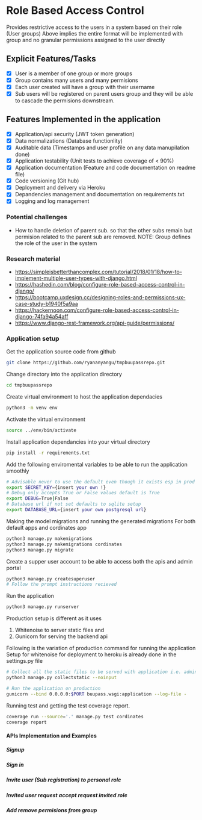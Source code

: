 # Role Based Access Control

Provides restrictive access to the users in a system based on their role (User groups)
Above implies the entire format will be implemented with group and no granular permissions assigned to the user directly

## Explicit Features/Tasks

- [X] User is a member of one group or more groups
- [X] Group contains many users and many permisions
- [X] Each user created will have a group with their username
- [X] Sub users will be registered on parent users group and they will be able to cascade the permisions downstream.

## Features Implemented in the application

- [X] Application/api security (JWT token generation)
- [X] Data normalizations (Database functionlity)
- [X] Auditable data (Timestamps and user profile on any data manupilation done)
- [X] Application testability (Unit tests to achieve coverage of < 90%)
- [X] Application documentation (Feature and code documentation on readme file)
- [X] Code versioning (Git hub)
- [X] Deployment and delivery via Heroku
- [X] Depandencies management and documentation on requirements.txt
- [X] Logging and log management

### Potential challenges

- How to handle deletion of parent sub. so that the other subs remain but permision related to the parent sub are removed.
NOTE: Group defines the role of the user in the system

### Research material

- <https://simpleisbetterthancomplex.com/tutorial/2018/01/18/how-to-implement-multiple-user-types-with-django.html>
- <https://hashedin.com/blog/configure-role-based-access-control-in-django/>
- <https://bootcamp.uxdesign.cc/designing-roles-and-permissions-ux-case-study-b1940f5a9aa>
- <https://hackernoon.com/configure-role-based-access-control-in-django-74fa94a54aff>
- <https://www.django-rest-framework.org/api-guide/permissions/>

### Application setup

Get the application source code from github

```bash
git clone https://github.com/ryananyangu/tmpbuupassrepo.git
```

Change directory into the application directory

```bash
cd tmpbuupassrepo
```

Create virtual environment to host the application dependacies

```bash
python3 -m venv env
```

Activate the virtual environment

```bash
source ../env/bin/activate
```

Install application dependancies into your virtual directory

```bash
pip install -r requirements.txt
```

Add the following enviromental variables to be able to run the application smoothly

```bash
# Advisable never to use the default even though it exists esp in prod
export SECRET_KEY={insert your own !}
# Debug only accepts True or False values default is True
export DEBUG=True|False
# Database url if not set defaults to sqlite setup
export DATABASE_URL={insert your own postgresql url}
```

Making the model migrations and running the generated migrations
For both default apps and cordinates app

```bash
python3 manage.py makemigrations
python3 manage.py makemigrations cordinates
python3 manage.py migrate
```

Create a supper user account to be able to access both the apis and admin portal

```bash
python3 manage.py createsuperuser
# Follow the prompt instructions recieved
```

Run the application

```bash
python3 manage.py runserver
```

Production setup is different as it uses

1. Whitenoise to server static files and
2. Gunicorn for serving the backend api

Following is the variation of production command for running the application
Setup for whitenoise for deployment to heroku is already done in the settings.py file

```bash
# Collect all the static files to be served with application i.e. admin, rest_api browser etc.
python3 manage.py collectstatic --noinput

# Run the application on production
gunicorn --bind 0.0.0.0:$PORT buupass.wsgi:application --log-file -
```

Running test and getting the test coverage report.

```bash
coverage run --source='.' manage.py test cordinates
coverage report
```

#### APIs Implementation and Examples

##### Signup

##### Sign in

##### Invite user (Sub registration) to personal role

##### Invited user request accept request invited role

##### Add remove permisions from group
